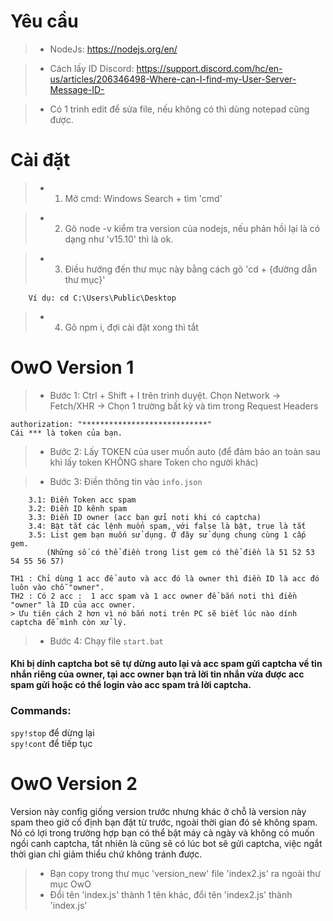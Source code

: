 # Yêu cầu

> - NodeJs: https://nodejs.org/en/

> - Cách lấy ID Discord: https://support.discord.com/hc/en-us/articles/206346498-Where-can-I-find-my-User-Server-Message-ID-

> - Có 1 trình edit để sửa file, nếu không có thì dùng notepad cũng được.

# Cài đặt

> - 1. Mở cmd: Windows Search + tìm 'cmd'

> - 2. Gõ node -v kiểm tra version của nodejs, nếu phản hồi lại là có dạng như 'v15.10' thì là ok.

> - 3. Điều hướng đến thư mục này bằng cách gõ 'cd + {đường dẫn thư mục}'

        Ví dụ: cd C:\Users\Public\Desktop


> - 4. Gõ npm i, đợi cài đặt xong thì tắt

# OwO Version 1

> - Bước 1: Ctrl + Shift + I trên trình duyệt. Chọn Network -> Fetch/XHR -> Chọn 1 trường bất kỳ và tìm trong Request Headers

    authorization: "****************************"
    Cái *** là token của bạn.

> - Bước 2: Lấy TOKEN của user muốn auto (để đảm bảo an toàn sau khi lấy token KHÔNG share Token cho người khác)

> - Bước 3: Điền thông tin vào `info.json`

        3.1: Điền Token acc spam
        3.2: Điền ID kênh spam
        3.3: Điền ID owner (acc bạn gửi noti khi có captcha)
        3.4: Bật tắt các lệnh muốn spam, với false là bật, true là tắt
        3.5: List gem bạn muốn sử dụng. Ở đây sử dụng chung cùng 1 cấp gem.
            (Những số có thể điền trong list gem có thể điền là 51 52 53 54 55 56 57)

    TH1 : Chỉ dùng 1 acc để auto và acc đó là owner thì điền ID là acc đó luôn vào chỗ "owner".
    TH2 : Có 2 acc :  1 acc spam và 1 acc owner để bắn noti thì điền "owner" là ID của acc owner.
    > Ưu tiên cách 2 hơn vì nó bắn noti trên PC sẽ biết lúc nào dính captcha để mình còn xử lý.

> - Bước 4: Chạy file `start.bat`

#### Khi bị dính captcha bot sẽ tự dừng auto lại và acc spam gửi captcha về tin nhắn riêng của owner, tại acc owner bạn trả lời tin nhắn vừa được acc spam gửi hoặc có thể login vào acc spam trả lời captcha.

### Commands:

`spy!stop` để dừng lại <br>
`spy!cont` để tiếp tục

# OwO Version 2

Version này config giống version trước nhưng khác ở chỗ là version này spam theo giờ cố định bạn đặt từ trước, ngoài thời gian đó sẽ không spam.
Nó có lợi trong trường hợp bạn có thể bật máy cả ngày và không có muốn ngồi canh captcha, tất nhiên là cũng sẽ có lúc bot sẽ gửi captcha, việc ngắt thời gian chỉ giảm thiểu chứ không tránh được.

> - Bạn copy trong thư mục 'version_new' file 'index2.js' ra ngoài thư mục OwO
> - Đổi tên 'index.js' thành 1 tên khác, đổi tên 'index2.js' thành 'index.js'

